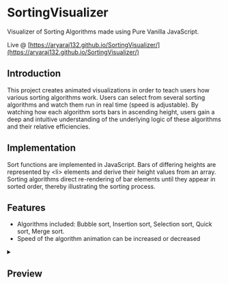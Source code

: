 # SortingVisualizer
Visualizer of Sorting Algorithms made using Pure Vanilla JavaScript.

Live @ [https://aryaraj132.github.io/SortingVisualizer/](https://aryaraj132.github.io/SortingVisualizer/)

## Introduction
This project creates animated visualizations in order to teach users how various sorting algorithms work. Users can select from several sorting algorithms and watch them run in real time (speed is adjustable). By watching how each algorithm sorts bars in ascending height, users gain a deep and intuitive understanding of the underlying logic of these algorithms and their relative efficiencies.

## Implementation
Sort functions are implemented in JavaScript. Bars of differing heights are represented by &lt;li> elements and derive their height values from an array. Sorting algorithms direct re-rendering of bar elements until they appear in sorted order, thereby illustrating the sorting process.

## Features 

* Algorithms included: Bubble sort, Insertion sort, Selection sort, Quick sort, Merge sort.
* Speed of the algorithm animation can be increased or decreased


<details>
<summary> <h2> Preview </h2></summary>

<img src="./images/preview.jpg" />
<img src="./images/preview1.jpg" />
<img src="./images/preview2.jpg" />

</details>
